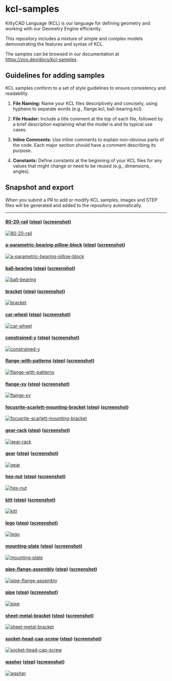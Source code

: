 # kcl-samples

KittyCAD Language (KCL) is our language for defining geometry and working with our Geometry Engine efficiently.

This repository includes a mixture of simple and complex models demonstrating the features and syntax of KCL.

The samples can be browsed in our documentation at <https://zoo.dev/docs/kcl-samples>.

## Guidelines for adding samples

KCL samples conform to a set of style guidelines to ensure consistency and readability.

1. **File Naming:** Name your KCL files descriptively and concisely, using hyphens to separate words (e.g., flange.kcl, ball-bearing.kcl).

2. **File Header:** Include a title comment at the top of each file, followed by a brief description explaining what the model is and its typical use cases.

3. **Inline Comments:** Use inline comments to explain non-obvious parts of the code. Each major section should have a comment describing its purpose.

4. **Constants:** Define constants at the beginning of your KCL files for any values that might change or need to be reused (e.g., dimensions, angles).

## Snapshot and export

When you submit a PR to add or modify KCL samples, images and STEP files will be generated and added to the repository automatically.

---
#### [80-20-rail](80-20-rail.kcl) ([step](step/80-20-rail.step)) ([screenshot](screenshots/80-20-rail.png))
[![80-20-rail](screenshots/80-20-rail.png)](80-20-rail.kcl)
#### [a-parametric-bearing-pillow-block](a-parametric-bearing-pillow-block.kcl) ([step](step/a-parametric-bearing-pillow-block.step)) ([screenshot](screenshots/a-parametric-bearing-pillow-block.png))
[![a-parametric-bearing-pillow-block](screenshots/a-parametric-bearing-pillow-block.png)](a-parametric-bearing-pillow-block.kcl)
#### [ball-bearing](ball-bearing.kcl) ([step](step/ball-bearing.step)) ([screenshot](screenshots/ball-bearing.png))
[![ball-bearing](screenshots/ball-bearing.png)](ball-bearing.kcl)
#### [bracket](bracket.kcl) ([step](step/bracket.step)) ([screenshot](screenshots/bracket.png))
[![bracket](screenshots/bracket.png)](bracket.kcl)
#### [car-wheel](car-wheel.kcl) ([step](step/car-wheel.step)) ([screenshot](screenshots/car-wheel.png))
[![car-wheel](screenshots/car-wheel.png)](car-wheel.kcl)
#### [constrained-y](constrained-y.kcl) ([step](step/constrained-y.step)) ([screenshot](screenshots/constrained-y.png))
[![constrained-y](screenshots/constrained-y.png)](constrained-y.kcl)
#### [flange-with-patterns](flange-with-patterns.kcl) ([step](step/flange-with-patterns.step)) ([screenshot](screenshots/flange-with-patterns.png))
[![flange-with-patterns](screenshots/flange-with-patterns.png)](flange-with-patterns.kcl)
#### [flange-xy](flange-xy.kcl) ([step](step/flange-xy.step)) ([screenshot](screenshots/flange-xy.png))
[![flange-xy](screenshots/flange-xy.png)](flange-xy.kcl)
#### [focusrite-scarlett-mounting-bracket](focusrite-scarlett-mounting-bracket.kcl) ([step](step/focusrite-scarlett-mounting-bracket.step)) ([screenshot](screenshots/focusrite-scarlett-mounting-bracket.png))
[![focusrite-scarlett-mounting-bracket](screenshots/focusrite-scarlett-mounting-bracket.png)](focusrite-scarlett-mounting-bracket.kcl)
#### [gear-rack](gear-rack.kcl) ([step](step/gear-rack.step)) ([screenshot](screenshots/gear-rack.png))
[![gear-rack](screenshots/gear-rack.png)](gear-rack.kcl)
#### [gear](gear.kcl) ([step](step/gear.step)) ([screenshot](screenshots/gear.png))
[![gear](screenshots/gear.png)](gear.kcl)
#### [hex-nut](hex-nut.kcl) ([step](step/hex-nut.step)) ([screenshot](screenshots/hex-nut.png))
[![hex-nut](screenshots/hex-nut.png)](hex-nut.kcl)
#### [kitt](kitt.kcl) ([step](step/kitt.step)) ([screenshot](screenshots/kitt.png))
[![kitt](screenshots/kitt.png)](kitt.kcl)
#### [lego](lego.kcl) ([step](step/lego.step)) ([screenshot](screenshots/lego.png))
[![lego](screenshots/lego.png)](lego.kcl)
#### [mounting-plate](mounting-plate.kcl) ([step](step/mounting-plate.step)) ([screenshot](screenshots/mounting-plate.png))
[![mounting-plate](screenshots/mounting-plate.png)](mounting-plate.kcl)
#### [pipe-flange-assembly](pipe-flange-assembly.kcl) ([step](step/pipe-flange-assembly.step)) ([screenshot](screenshots/pipe-flange-assembly.png))
[![pipe-flange-assembly](screenshots/pipe-flange-assembly.png)](pipe-flange-assembly.kcl)
#### [pipe](pipe.kcl) ([step](step/pipe.step)) ([screenshot](screenshots/pipe.png))
[![pipe](screenshots/pipe.png)](pipe.kcl)
#### [sheet-metal-bracket](sheet-metal-bracket.kcl) ([step](step/sheet-metal-bracket.step)) ([screenshot](screenshots/sheet-metal-bracket.png))
[![sheet-metal-bracket](screenshots/sheet-metal-bracket.png)](sheet-metal-bracket.kcl)
#### [socket-head-cap-screw](socket-head-cap-screw.kcl) ([step](step/socket-head-cap-screw.step)) ([screenshot](screenshots/socket-head-cap-screw.png))
[![socket-head-cap-screw](screenshots/socket-head-cap-screw.png)](socket-head-cap-screw.kcl)
#### [washer](washer.kcl) ([step](step/washer.step)) ([screenshot](screenshots/washer.png))
[![washer](screenshots/washer.png)](washer.kcl)
